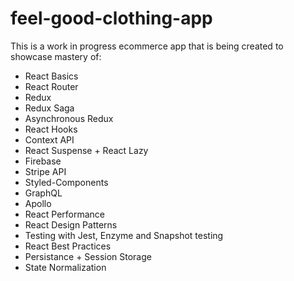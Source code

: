 # feel-good-clothing-app

This is a work in progress ecommerce app that is being created to showcase mastery of:
- React Basics
- React Router
- Redux
- Redux Saga
- Asynchronous Redux
- React Hooks
- Context API
- React Suspense + React Lazy
- Firebase
- Stripe API
- Styled-Components
- GraphQL
- Apollo
- React Performance
- React Design Patterns
- Testing with Jest, Enzyme and Snapshot testing
- React Best Practices
- Persistance + Session Storage
- State Normalization
